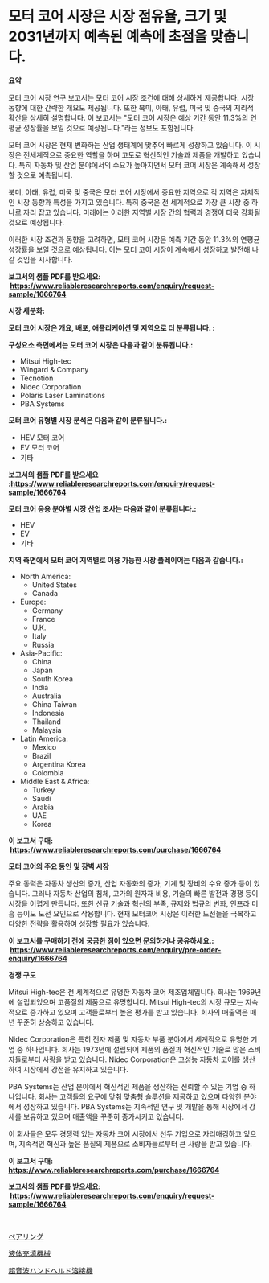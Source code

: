 <p><h1>모터 코어 시장은 시장 점유율, 크기 및 2031년까지 예측된 예측에 초점을 맞춥니다.</h1></p><p><strong>요약</strong></p>
<p><p>모터 코어 시장 연구 보고서는 모터 코어 시장 조건에 대해 상세하게 제공합니다. 시장 동향에 대한 간략한 개요도 제공됩니다. 또한 북미, 아태, 유럽, 미국 및 중국의 지리적 확산을 상세히 설명합니다. 이 보고서는 "모터 코어 시장은 예상 기간 동안 11.3%의 연평균 성장률을 보일 것으로 예상됩니다."라는 정보도 포함됩니다.</p><p>모터 코어 시장은 현재 변화하는 산업 생태계에 맞추어 빠르게 성장하고 있습니다. 이 시장은 전세계적으로 중요한 역할을 하며 고도로 혁신적인 기술과 제품을 개발하고 있습니다. 특히 자동차 및 산업 분야에서의 수요가 높아지면서 모터 코어 시장은 계속해서 성장할 것으로 예측됩니다.</p><p>북미, 아태, 유럽, 미국 및 중국은 모터 코어 시장에서 중요한 지역으로 각 지역은 자체적인 시장 동향과 특성을 가지고 있습니다. 특히 중국은 전 세계적으로 가장 큰 시장 중 하나로 자리 잡고 있습니다. 미래에는 이러한 지역별 시장 간의 협력과 경쟁이 더욱 강화될 것으로 예상됩니다.</p><p>이러한 시장 조건과 동향을 고려하면, 모터 코어 시장은 예측 기간 동안 11.3%의 연평균 성장률을 보일 것으로 예상됩니다. 이는 모터 코어 시장이 계속해서 성장하고 발전해 나갈 것임을 시사합니다.</p></p>
<p><strong>보고서의 샘플 PDF를 받으세요: &nbsp;<a href="https://www.reliableresearchreports.com/enquiry/request-sample/1666764">https://www.reliableresearchreports.com/enquiry/request-sample/1666764</a></strong></p>
<p><strong>시장 세분화:</strong></p>
<p><strong> 모터 코어 시장은 개요, 배포, 애플리케이션 및 지역으로 더 분류됩니다. :</strong></p>
<p><strong>구성요소 측면에서는 모터 코어 시장은 다음과 같이 분류됩니다.:</strong></p>
<p><ul><li>Mitsui High-tec</li><li>Wingard & Company</li><li>Tecnotion</li><li>Nidec Corporation</li><li>Polaris Laser Laminations</li><li>PBA Systems</li></ul></p>
<p><strong> 모터 코어 유형별 시장 분석은 다음과 같이 분류됩니다.:</strong></p>
<p><ul><li>HEV 모터 코어</li><li>EV 모터 코어</li><li>기타</li></ul></p>
<p><strong>보고서의 샘플 PDF를 받으세요 :<a href="https://www.reliableresearchreports.com/enquiry/request-sample/1666764">https://www.reliableresearchreports.com/enquiry/request-sample/1666764</a></strong></p>
<p><strong> 모터 코어 응용 분야별 시장 산업 조사는 다음과 같이 분류됩니다.:</strong></p>
<p><ul><li>HEV</li><li>EV</li><li>기타</li></ul></p>
<p><strong>지역 측면에서 모터 코어 지역별로 이용 가능한 시장 플레이어는 다음과 같습니다.:</strong></p>
<p><ul>
    <li>
        North America:
        <ul>
            <li>United States</li>
            <li>Canada</li>
        </ul>
    </li>
    <li>
        Europe:
        <ul>
            <li>Germany</li>
            <li>France</li>
            <li>U.K.</li>
            <li>Italy</li>
            <li>Russia</li>
        </ul>
    </li>
    <li>
        Asia-Pacific:
        <ul>
            <li>China</li>
            <li>Japan</li>
            <li>South Korea</li>
            <li>India</li>
            <li>Australia</li>
            <li>China Taiwan</li>
            <li>Indonesia</li>
            <li>Thailand</li>
            <li>Malaysia</li>
        </ul>
    </li>
    <li>
        Latin America:
        <ul>
            <li>Mexico</li>
            <li>Brazil</li>
            <li>Argentina Korea</li>
            <li>Colombia</li>
        </ul>
    </li>
    <li>
        Middle East & Africa:
        <ul>
            <li>Turkey</li>
            <li>Saudi</li>
            <li>Arabia</li>
            <li>UAE</li>
            <li>Korea</li>
        </ul>
    </li>
    </ul></p>
<p><strong>이 보고서 구매: &nbsp;<a href="https://www.reliableresearchreports.com/purchase/1666764">https://www.reliableresearchreports.com/purchase/1666764</a></strong></p>
<p><strong>모터 코어의 주요 동인 및 장벽 시장</strong></p>
<p><p>주요 동력은 자동차 생산의 증가, 산업 자동화의 증가, 기계 및 장비의 수요 증가 등이 있습니다. 그러나 자동차 산업의 침체, 고가의 원자재 비용, 기술의 빠른 발전과 경쟁 등이 시장을 어렵게 만듭니다. 또한 신규 기술과 혁신의 부족, 규제와 법규의 변화, 인프라 미흡 등이도 도전 요인으로 작용합니다. 현재 모터코어 시장은 이러한 도전들을 극복하고 다양한 전략을 활용하여 성장할 필요가 있습니다.</p></p>
<p><strong>이 보고서를 구매하기 전에 궁금한 점이 있으면 문의하거나 공유하세요.: &nbsp;<a href="https://www.reliableresearchreports.com/enquiry/pre-order-enquiry/1666764">https://www.reliableresearchreports.com/enquiry/pre-order-enquiry/1666764</a></strong></p>
<p><strong>경쟁 구도</strong></p>
<p><p>Mitsui High-tec은 전 세계적으로 유명한 자동차 코어 제조업체입니다. 회사는 1969년에 설립되었으며 고품질의 제품으로 유명합니다. Mitsui High-tec의 시장 규모는 지속적으로 증가하고 있으며 고객들로부터 높은 평가를 받고 있습니다. 회사의 매출액은 매년 꾸준히 상승하고 있습니다.</p><p>Nidec Corporation은 특히 전자 제품 및 자동차 부품 분야에서 세계적으로 유명한 기업 중 하나입니다. 회사는 1973년에 설립되어 제품의 품질과 혁신적인 기술로 많은 소비자들로부터 사랑을 받고 있습니다. Nidec Corporation은 고성능 자동차 코어를 생산하여 시장에서 강점을 유지하고 있습니다.</p><p>PBA Systems는 산업 분야에서 혁신적인 제품을 생산하는 신뢰할 수 있는 기업 중 하나입니다. 회사는 고객들의 요구에 맞춰 맞춤형 솔루션을 제공하고 있으며 다양한 분야에서 성장하고 있습니다. PBA Systems는 지속적인 연구 및 개발을 통해 시장에서 강세를 보유하고 있으며 매출액을 꾸준히 증가시키고 있습니다.</p><p>이 회사들은 모두 경쟁력 있는 자동차 코어 시장에서 선두 기업으로 자리매김하고 있으며, 지속적인 혁신과 높은 품질의 제품으로 소비자들로부터 큰 사랑을 받고 있습니다.</p></p>
<p><strong>이 보고서 구매: &nbsp; <a href="https://www.reliableresearchreports.com/purchase/1666764">https://www.reliableresearchreports.com/purchase/1666764</a></strong></p>
<p><strong>보고서의 샘플 PDF를 받으세요: &nbsp;<a href="https://www.reliableresearchreports.com/enquiry/request-sample/1666764">https://www.reliableresearchreports.com/enquiry/request-sample/1666764</a></strong><strong></strong></p>
<p>&nbsp;</p>
<p><p><a href="https://medium.com/@jackieshlerin98056/%E3%83%99%E3%82%A2%E3%83%AA%E3%83%B3%E3%82%B0%E5%B8%82%E5%A0%B4%E3%81%AE%E8%A6%8F%E6%A8%A1%E3%81%AF-%E3%82%B0%E3%83%AD%E3%83%BC%E3%83%90%E3%83%AB%E7%94%A3%E6%A5%AD%E3%81%AB%E3%81%8A%E3%81%91%E3%82%8B%E6%9C%80%E9%81%A9%E3%81%AA%E3%83%9E%E3%83%BC%E3%82%B1%E3%83%86%E3%82%A3%E3%83%B3%E3%82%B0%E3%83%81%E3%83%A3%E3%83%8D%E3%83%AB%E3%82%92%E7%A4%BA%E3%81%97%E3%81%A6%E3%81%84%E3%81%BE%E3%81%99-03a803186750">ベアリング</a></p><p><a href="https://medium.com/@michaelerde565/%E6%B6%B2%E4%BD%93%E5%85%85%E5%A1%AB%E6%A9%9F%E6%A2%B0%E5%B8%82%E5%A0%B4-%E5%B8%82%E5%A0%B4%E3%82%B7%E3%82%A7%E3%82%A2-%E5%B8%82%E5%A0%B4%E5%8B%95%E5%90%91-%E5%B0%86%E6%9D%A5%E3%81%AE%E6%88%90%E9%95%B7%E3%82%92%E6%8E%A2%E3%82%8B-624b3b9cacbe">液体充填機械</a></p><p><a href="https://github.com/one-cool-chick/Market-Research-Report-List-1/blob/main/550472315397.md">超音波ハンドヘルド溶接機</a></p></p>